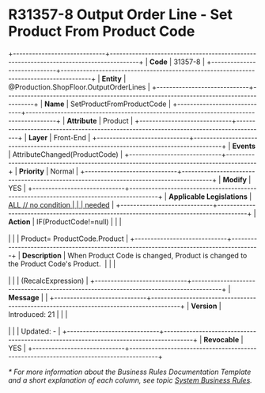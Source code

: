 ﻿---
erp.type: front-end-business-rule
erp.entity: Production.ShopFloor.OutputOrderLines
---

# R31357-8 Output Order Line - Set Product From Product Code
+-----------------------------+---------------------------------------------------------------------------------------+
| **Code**                    | 31357-8                                                                               |
+-----------------------------+---------------------------------------------------------------------------------------+
| **Entity**                  | @Production.ShopFloor.OutputOrderLines                                                |
+-----------------------------+---------------------------------------------------------------------------------------+
| **Name**                    | SetProductFromProductCode                                                             |
+-----------------------------+---------------------------------------------------------------------------------------+
| **Attribute**               | Product                                                                               |
+-----------------------------+---------------------------------------------------------------------------------------+
| **Layer**                   | Front-End                                                                             |
+-----------------------------+---------------------------------------------------------------------------------------+
| **Events**                  | AttributeChanged(ProductCode)                                                         |
+-----------------------------+---------------------------------------------------------------------------------------+
| **Priority**                | Normal                                                                                |
+-----------------------------+---------------------------------------------------------------------------------------+
| **Modify**                  | YES                                                                                   |
+-----------------------------+---------------------------------------------------------------------------------------+
| **Applicable Legislations** | [ALL // no condition                                                                  |
|                             | needed](xref:applicable-legislations)                                                 |
+-----------------------------+---------------------------------------------------------------------------------------+
| **Action**                  | IF(ProductCode!=null)                                                                 |
|                             | <br/><br/>                                                                            |
|                             | Product= ProductCode.Product                                                          |
+-----------------------------+---------------------------------------------------------------------------------------+
| **Description**             | When Product Code is changed, Product is changed to the Product Code\'s Product.      |
|                             | <br/><br/>                                                                            |
|                             | (RecalcExpression)                                                                    |
+-----------------------------+---------------------------------------------------------------------------------------+
| **Message**                 |                                                                                       |
+-----------------------------+---------------------------------------------------------------------------------------+
| **Version**                 | Introduced: 21                                                                        |
|                             | <br/><br/>                                                                            |
|                             | Updated: -                                                                            |
+-----------------------------+---------------------------------------------------------------------------------------+
| **Revocable**               | YES                                                                                   |
+-----------------------------+---------------------------------------------------------------------------------------+

*\* For more information about the Business Rules Documentation Template and a short explanation of each column, see
topic [System Business Rules](../templates/template-description-system-business-rules.md).*
